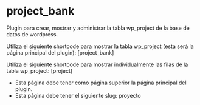 # project_bank

Plugin para crear, mostrar y administrar la tabla wp_project de la base de datos de wordpress.

Utiliza el siguiente shortcode para mostrar la tabla wp_project (esta será la página principal del plugin): [project_bank]

Utiliza el siguiente shortcode para mostrar individualmente las filas de la tabla wp_project: [project]

- Esta página debe tener como página superior la página principal del plugin.
- Esta página debe tener el siguiente slug: proyecto